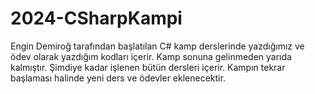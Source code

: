 # 2024-CSharpKampi

Engin Demiroğ tarafından başlatılan C# kamp derslerinde yazdığımız ve ödev olarak yazdığım kodları içerir.
Kamp sonuna gelinmeden yarıda kalmıştır. Şimdiye kadar işlenen bütün dersleri içerir. Kampın tekrar başlaması halinde yeni ders ve ödevler eklenecektir.
